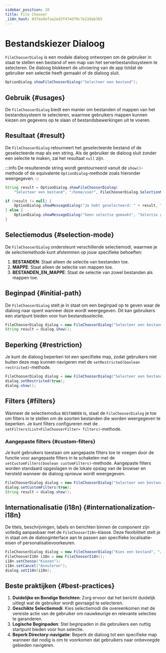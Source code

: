 ```yaml
---
sidebar_position: 10
title: File Chooser
_i18n_hash: 037ee8efaa2ed2f474d79c7e22dab3b5
---
```

# Bestandskiezer Dialoog

<DocChip chip='shadow' />
<DocChip chip='since' label='24.02' />
<JavadocLink type="foundation" location="com/webforj/component/optiondialog/FileChooserDialog" top='true'/>

`FileChooserDialog` is een modale dialoog ontworpen om de gebruiker in staat te stellen een bestand of een map van het serverbestandssysteem te selecteren. De dialoog blokkeert de uitvoering van de app totdat de gebruiker een selectie heeft gemaakt of de dialoog sluit.

```java
OptionDialog.showFileChooserDialog("Selecteer een bestand");
```

## Gebruik {#usages}

De `FileChooserDialog` biedt een manier om bestanden of mappen van het bestandssysteem te selecteren, waarmee gebruikers mappen kunnen kiezen om gegevens op te slaan of bestandsbewerkingen uit te voeren.

<ComponentDemo 
path='/webforj/filechooserdialogbasic?' 
javaE='https://raw.githubusercontent.com/webforj/webforj-documentation/refs/heads/main/src/main/java/com/webforj/samples/views/optiondialog/filechooser/FileChooserDialogBasicView.java'
height = '600px'
/>

## Resultaat {#result}

De `FileChooserDialog` retourneert het geselecteerde bestand of de geselecteerde map als een string. Als de gebruiker de dialoog sluit zonder een selectie te maken, zal het resultaat `null` zijn.

:::info
De resulterende string wordt geretourneerd vanuit de `show()`-methode of de equivalente `OptionDialog`-methode zoals hieronder weergegeven.
:::

```java showLineNumbers
String result = OptionDialog.showFileChooserDialog(
    "Selecteer een bestand", "/home/user", FileChooserDialog.SelectionMode.FILES);

if (result != null) {
    OptionDialog.showMessageDialog("Je hebt geselecteerd: " + result, "Selectie gemaakt");
} else {
    OptionDialog.showMessageDialog("Geen selectie gemaakt", "Selectie geannuleerd");
}
```

## Selectiemodus {#selection-mode}

De `FileChooserDialog` ondersteunt verschillende selectiemodi, waarmee je de selectiemethode kunt afstemmen op jouw specifieke behoeften:

1. **BESTANDEN**: Staat alleen de selectie van bestanden toe.
2. **MAPPE**: Staat alleen de selectie van mappen toe.
3. **BESTANDEN_EN_MAPPE**: Staat de selectie van zowel bestanden als mappen toe.

## Beginpad {#initial-path}

De `FileChooserDialog` stelt je in staat om een beginpad op te geven waar de dialoog naar opent wanneer deze wordt weergegeven. Dit kan gebruikers een startpunt bieden voor hun bestandsselectie.

```java showLineNumbers
FileChooserDialog dialog = new FileChooserDialog("Selecteer een bestand", "/home/user");
String result = dialog.show();
```

## Beperking {#restriction}

Je kunt de dialoog beperken tot een specifieke map, zodat gebruikers niet buiten deze map kunnen navigeren met de `setRestricted(boolean restricted)`-methode.

```java showLineNumbers
FileChooserDialog dialog = new FileChooserDialog("Selecteer een bestand", "/home/user");
dialog.setRestricted(true);
dialog.show();
```

## Filters {#filters}

Wanneer de selectiemodus `BESTANDEN` is, staat de `FileChooserDialog` je toe om filters in te stellen om de soorten bestanden die worden weergegeven te beperken. Je kunt filters configureren met de `setFilters(List<FileChooserFilter> filters)`-methode.

<ComponentDemo 
path='/webforj/filechooserdialogfilters?' 
javaE='https://raw.githubusercontent.com/webforj/webforj-documentation/refs/heads/main/src/main/java/com/webforj/samples/views/optiondialog/filechooser/FileChooserDialogFiltersView.java'
height = '600px'
/>

### Aangepaste filters {#custom-filters}

Je kunt gebruikers toestaan om aangepaste filters toe te voegen door de functie voor aangepaste filters in te schakelen met de `setCustomFilters(boolean customFilters)`-methode. Aangepaste filters worden standaard opgeslagen in de lokale opslag van de browser en hersteld wanneer de dialoog opnieuw wordt weergegeven.

```java showLineNumbers
FileChooserDialog dialog = new FileChooserDialog("Selecteer een bestand", "/home/user");
dialog.setCustomFilters(true);
String result = dialog.show();
```

## Internationalisatie (i18n) {#internationalization-i18n}

De titels, beschrijvingen, labels en berichten binnen de component zijn volledig aanpasbaar met de `FileChooserI18n`-klasse. Deze flexibiliteit stelt je in staat om de dialooginterface aan te passen aan specifieke localisatie-eisen of personalisatievoorkeuren.

```java showLineNumbers
FileChooserDialog dialog = new FileChooserDialog("Kies een bestand", "/Users/habof/bbx");
FileChooserI18n i18n = new FileChooserI18n();
i18n.setChoose("Kiezen");
i18n.setCancel("Annuleren");
dialog.setI18n(i18n);
```

## Beste praktijken {#best-practices}

1. **Duidelijke en Bondige Berichten**: Zorg ervoor dat het bericht duidelijk uitlegt wat de gebruiker wordt gevraagd te selecteren.
2. **Geschikte Selectiemodi**: Kies selectiemodi die overeenkomen met de vereiste actie van de gebruiker om nauwkeurige en relevante selecties te garanderen.
3. **Logische Beginpaden**: Stel beginpaden in die gebruikers een nuttig startpunt bieden voor hun selectie.
4. **Beperk Directory-navigatie**: Beperk de dialoog tot een specifieke map wanneer dat nodig is om te voorkomen dat gebruikers naar onbevoegde gebieden navigeren.
